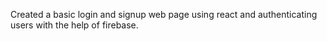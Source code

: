 Created a basic login and signup web page using react and authenticating users with the help of firebase.
